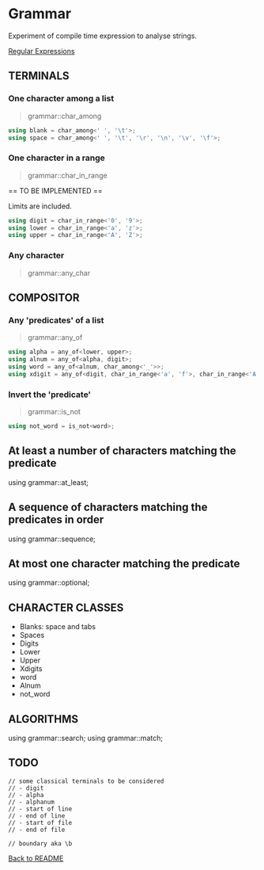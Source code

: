 # Grammar

Experiment of compile time expression to analyse strings.

[Regular Expressions](https://en.wikipedia.org/wiki/Regular_expression)

## TERMINALS

### One character among a list

> grammar::char_among

```cpp
using blank = char_among<' ', '\t'>;
using space = char_among<' ', '\t', '\r', '\n', '\v', '\f'>;
```

### One character in a range

> grammar::char_in_range

== TO BE IMPLEMENTED ==

Limits are included.

```cpp
using digit = char_in_range<'0', '9'>;
using lower = char_in_range<'a', 'z'>;
using upper = char_in_range<'A', 'Z'>;
```

### Any character

> grammar::any_char

## COMPOSITOR

### Any 'predicates' of a list

> grammar::any_of

```cpp
using alpha = any_of<lower, upper>;
using alnum = any_of<alpha, digit>;
using word = any_of<alnum, char_among<'_'>>;
using xdigit = any_of<digit, char_in_range<'a', 'f'>, char_in_range<'A', 'F'>>;
```

### Invert the 'predicate'

> grammar::is_not

```cpp
using not_word = is_not<word>;
```

## At least a number of characters matching the predicate
using grammar::at_least;

## A sequence of characters matching the predicates in order
using grammar::sequence;

## At most one character matching the predicate
using grammar::optional;

## CHARACTER CLASSES

- Blanks: space and tabs
- Spaces
- Digits
- Lower
- Upper
- Xdigits
- word
- Alnum
- not_word

## ALGORITHMS

using grammar::search;
using grammar::match;

## TODO

    // some classical terminals to be considered
    // - digit
    // - alpha
    // - alphanum
    // - start of line
    // - end of line
    // - start of file
    // - end of file

    // boundary aka \b

[Back to README](../../README.md)